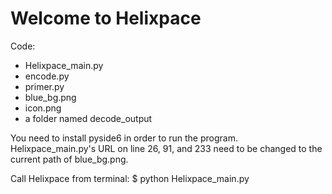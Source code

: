 # Welcome to Helixpace

Code:
- Helixpace_main.py
- encode.py
- primer.py
- blue_bg.png
- icon.png
- a folder named decode_output

You need to install pyside6 in order to run the program. Helixpace_main.py's URL on line 26, 91, and 233 need to be changed to the current path of blue_bg.png. 

Call Helixpace from terminal:
 $ python Helixpace_main.py
